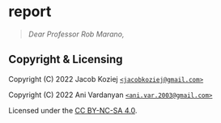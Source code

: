 # report

> *Dear Professor Rob Marano,*


## Copyright & Licensing

Copyright (C) 2022  Jacob Koziej [`<jacobkoziej@gmail.com>`]

Copyright (C) 2022  Ani Vardanyan [`<ani.var.2003@gmail.com>`]

Licensed under the [CC BY-NC-SA 4.0].


[`<jacobkoziej@gmail.com>`]: mailto:jacobkoziej@gmail.com
[`<ani.var.2003@gmail.com>`]: mailto:ani.var.2003@gmail.com
[CC BY-NC-SA 4.0]: https://creativecommons.org/licenses/by-nc-sa/4.0/legalcode
